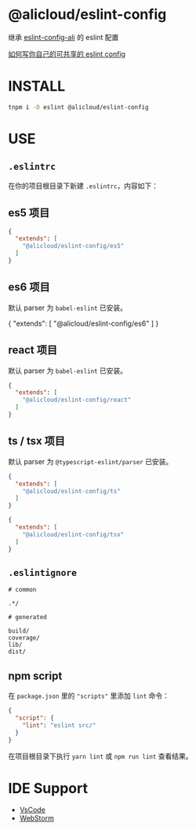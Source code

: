 @alicloud/eslint-config
=====================

继承 [eslint-config-ali](https://npm.alibaba-inc.com/package/eslint-config-ali) 的 eslint 配置

[如何写你自己的可共享的 eslint config](https://eslint.org/docs/developer-guide/shareable-configs)

# INSTALL

```sh
tnpm i -D eslint @alicloud/eslint-config
```

# USE

## `.eslintrc`

在你的项目根目录下新建 `.eslintrc`，内容如下：

## es5 项目

```json
{
  "extends": [
    "@alicloud/eslint-config/es5"
  ]
}
```

## es6 项目

默认 parser 为 `babel-eslint` 已安装。

{
  "extends": [
    "@alicloud/eslint-config/es6"
  ]
}

## react 项目

默认 parser 为 `babel-eslint` 已安装。

```json
{
  "extends": [
    "@alicloud/eslint-config/react"
  ]
}
```

## ts / tsx 项目

默认 parser 为 `@typescript-eslint/parser` 已安装。

```json
{
  "extends": [
    "@alicloud/eslint-config/ts"
  ]
}
```

```json
{
  "extends": [
    "@alicloud/eslint-config/tsx"
  ]
}
```

## `.eslintignore`

```ignore
# common

.*/

# generated

build/
coverage/
lib/
dist/
```

## npm script

在 `package.json` 里的 `"scripts"` 里添加 `lint` 命令：

```json
{
  "script": {
    "lint": "eslint src/"
  }
}
```

在项目根目录下执行 `yarn lint` 或 `npm run lint` 查看结果。

# IDE Support

* [VsCode](https://github.com/Microsoft/vscode-eslint)
* [WebStorm](https://www.jetbrains.com/help/webstorm/eslint.html#ws_js_linters_eslint_install_and_configure)
